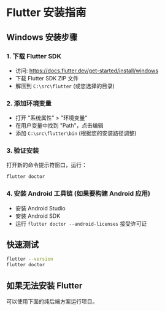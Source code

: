 # Flutter 安装指南

## Windows 安装步骤

### 1. 下载 Flutter SDK

- 访问: https://docs.flutter.dev/get-started/install/windows
- 下载 Flutter SDK ZIP 文件
- 解压到 `C:\src\flutter` (或您选择的目录)

### 2. 添加环境变量

- 打开 "系统属性" > "环境变量"
- 在用户变量中找到 "Path"，点击编辑
- 添加 `C:\src\flutter\bin` (根据您的安装路径调整)

### 3. 验证安装

打开新的命令提示符窗口，运行：

```cmd
flutter doctor
```

### 4. 安装 Android 工具链 (如果要构建 Android 应用)

- 安装 Android Studio
- 安装 Android SDK
- 运行 `flutter doctor --android-licenses` 接受许可证

## 快速测试

```cmd
flutter --version
flutter doctor
```

## 如果无法安装 Flutter

可以使用下面的纯后端方案运行项目。

